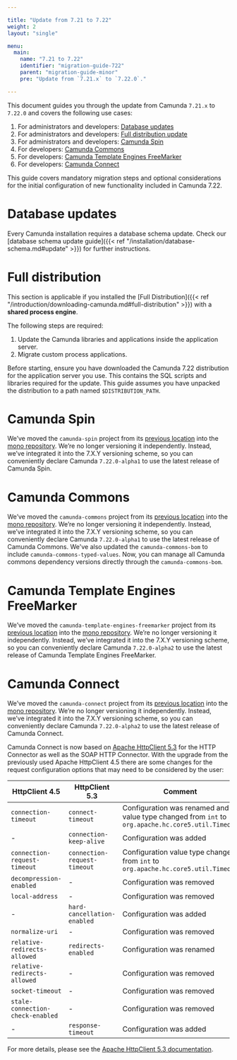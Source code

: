 ```yaml
---

title: "Update from 7.21 to 7.22"
weight: 2
layout: "single"

menu:
  main:
    name: "7.21 to 7.22"
    identifier: "migration-guide-722"
    parent: "migration-guide-minor"
    pre: "Update from `7.21.x` to `7.22.0`."

---
```


This document guides you through the update from Camunda `7.21.x` to `7.22.0` and covers the following use cases:

1. For administrators and developers: [Database updates](#database-updates)
1. For administrators and developers: [Full distribution update](#full-distribution)
1. For administrators and developers: [Camunda Spin](#camunda-spin)
1. For developers: [Camunda Commons](#camunda-commons)
1. For developers: [Camunda Template Engines FreeMarker](#camunda-template-engines-freemarker)
1. For developers: [Camunda Connect](#camunda-connect)

This guide covers mandatory migration steps and optional considerations for the initial configuration of new functionality included in Camunda 7.22.

# Database updates

Every Camunda installation requires a database schema update. Check our [database schema update guide]({{< ref "/installation/database-schema.md#update" >}})
for further instructions.

# Full distribution

This section is applicable if you installed the
[Full Distribution]({{< ref "/introduction/downloading-camunda.md#full-distribution" >}})
with a **shared process engine**.

The following steps are required:

1. Update the Camunda libraries and applications inside the application server.
2. Migrate custom process applications.

Before starting, ensure you have downloaded the Camunda 7.22 distribution for the application server you use. This contains the SQL scripts and libraries required for the update. This guide assumes you have unpacked the distribution to a path named `$DISTRIBUTION_PATH`.

# Camunda Spin
 We’ve moved the `camunda-spin` project from its [previous location](https://github.com/camunda/camunda-spin) into the [mono repository](https://github.com/camunda/camunda-bpm-platform). We’re no longer versioning it independently. Instead, we’ve integrated it into the 7.X.Y versioning scheme, so you can conveniently declare Camunda `7.22.0-alpha1` to use the latest release of Camunda Spin. 

# Camunda Commons
 We’ve moved the `camunda-commons` project from its [previous location](https://github.com/camunda/camunda-commons) into the [mono repository](https://github.com/camunda/camunda-bpm-platform). We’re no longer versioning it independently. Instead, we’ve integrated it into the 7.X.Y versioning scheme, so you can conveniently declare Camunda `7.22.0-alpha1` to use the latest release of Camunda Commons.
 We've also updated the `camunda-commons-bom` to include `camunda-commons-typed-values`. Now, you can manage all Camunda commons dependency versions directly through the `camunda-commons-bom`.

# Camunda Template Engines FreeMarker
 We’ve moved the `camunda-template-engines-freemarker` project from its [previous location](https://github.com/camunda/camunda-template-engines-jsr223) into the [mono repository](https://github.com/camunda/camunda-bpm-platform). We’re no longer versioning it independently. Instead, we’ve integrated it into the 7.X.Y versioning scheme, so you can conveniently declare Camunda `7.22.0-alpha2` to use the latest release of Camunda Template Engines FreeMarker.

# Camunda Connect
 We’ve moved the `camunda-connect` project from its [previous location](https://github.com/camunda/camunda-connect) into the [mono repository](https://github.com/camunda/camunda-bpm-platform). We’re no longer versioning it independently. Instead, we’ve integrated it into the 7.X.Y versioning scheme, so you can conveniently declare Camunda `7.22.0-alpha2` to use the latest release of Camunda Connect.

 Camunda Connect is now based on [Apache HttpClient 5.3](https://hc.apache.org/httpcomponents-client-5.3.x/index.html) for the HTTP Connector as well as the SOAP HTTP Connector. With the upgrade from the previously used Apache HttpClient 4.5 there are some changes for the request configuration options that may need to be considered by the user:

 |HttpClient 4.5|HttpClient 5.3|Comment|
 |-|-|-|
 |`connection-timeout`|`connect-timeout`|Configuration was renamed and value type changed from `int` to `org.apache.hc.core5.util.Timeout`|
 |-|`connection-keep-alive`|Configuration was added|
 |`connection-request-timeout`|`connection-request-timeout`|Configuration value type changed from `int` to `org.apache.hc.core5.util.Timeout`|
 |`decompression-enabled`|-|Configuration was removed|
 |`local-address`|-|Configuration was removed|
 |-|`hard-cancellation-enabled`|Configuration was added|
 |`normalize-uri`|-|Configuration was removed|
 |`relative-redirects-allowed`|`redirects-enabled`|Configuration was renamed|
 |`relative-redirects-allowed`|-|Configuration was removed|
 |`socket-timeout`|-|Configuration was removed|
 |`stale-connection-check-enabled`|-|Configuration was removed|
 |-|`response-timeout`|Configuration was added|

 For more details, please see the [Apache HttpClient 5.3 documentation](https://hc.apache.org/httpcomponents-client-5.3.x/current/httpclient5/apidocs/org/apache/hc/client5/http/config/RequestConfig.Builder.html).
